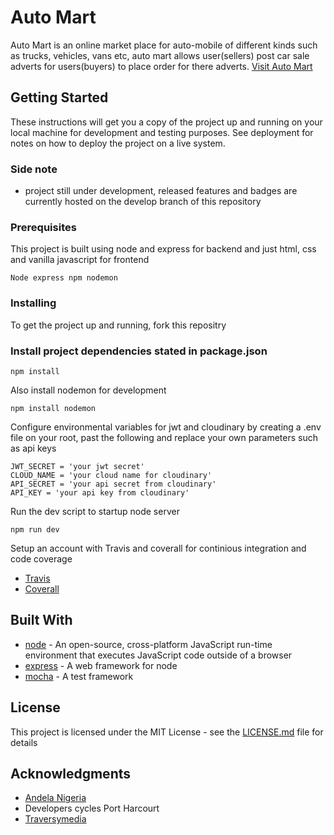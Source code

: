 # Auto Mart

Auto Mart is an online market place for auto-mobile of different kinds such as trucks, vehicles, vans etc, auto mart allows user(sellers) post car sale adverts for users(buyers) to place order for there adverts. [Visit Auto Mart](https://oliver-ke.github.io/Auto_Mart)

## Getting Started

These instructions will get you a copy of the project up and running on your local machine for development and testing purposes. See deployment for notes on how to deploy the project on a live system.

### Side note
- project still under development, released features and badges are currently hosted on the develop branch of this repository

### Prerequisites

This project is built using node and express for backend and just html, css and vanilla javascript for frontend

```
Node express npm nodemon
```

### Installing

To get the project up and running, fork this repositry

### Install project dependencies stated in package.json

```
npm install
```

Also install nodemon for development

```
npm install nodemon
```
Configure environmental variables for jwt and cloudinary by creating a .env file on your root, past the following and replace your own parameters such as api keys

```
JWT_SECRET = 'your jwt secret'
CLOUD_NAME = 'your cloud name for cloudinary'
API_SECRET = 'your api secret from cloudinary'
API_KEY = 'your api key from cloudinary'

```
Run the dev script to startup node server
```
npm run dev
```
Setup an account with Travis and coverall for continious integration and code coverage
* [Travis](https://travis-ci.com)
* [Coverall](https://coveralls.io)


## Built With
* [node](http://www.nodejs.org) -  An open-source, cross-platform JavaScript run-time environment that executes JavaScript code outside of a browser
* [express](https://maven.apache.org/) - A web framework for node
* [mocha](https://michajs.org/) - A test framework


## License

This project is licensed under the MIT License - see the [LICENSE.md](LICENSE.md) file for details

## Acknowledgments

* [Andela Nigeria](https://andela.com/)
* Developers cycles Port Harcourt
* [Traversymedia](https://www.traversymedia.com/)



